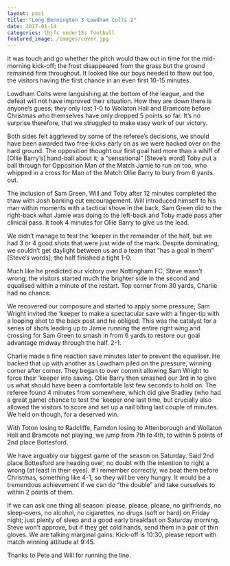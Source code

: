 ```yaml
---
layout: post
title: "Long Bennington 3 Lowdham Colts 2"
date: 2017-01-14
categories: lbjfc under15s football
featured_image: /images/cover.jpg
---
```

It was touch and go whether the pitch would thaw out in time for the mid-morning kick-off; the frost disappeared from the grass but the ground remained firm throughout. It looked like our boys needed to thaw out too, the visitors having the first chance in an even first 10-15 minutes.

Lowdham Colts were languishing at the bottom of the league, and the defeat will not have improved their situation. How they are down there is anyone’s guess; they only lost 1-0 to Wollaton Hall and Bramcote before Christmas who themselves have only dropped 5 points so far. It’s no surprise therefore, that we struggled to make easy work of our victory.

Both sides felt aggrieved by some of the referee’s decisions, we should have been awarded two free-kicks early on as we were hacked over on the hard ground. The opposition thought our first goal had more than a whiff of [Ollie Barry’s] hand-ball about it; a “sensational” [Steve’s word] Toby put a ball through for Opposition Man of the Match Jamie to run on too, who whipped in a cross for Man of the Match Ollie Barry to bury from 6 yards out.

The inclusion of Sam Green, Will and Toby after 12 minutes completed the thaw with Josh barking out encouragement. Will introduced himself to his man within moments with a tactical shove in the back, Sam Green did to the right-back what Jamie was doing to the left-back and Toby made pass after clinical pass. It took 4 minutes for Ollie Barry to give us the lead.

We didn’t manage to test the ‘keeper in the remainder of the half, but we had 3 or 4 good shots that were just wide of the mark. Despite dominating, we couldn’t get daylight between us and a team that “has a goal in them” [Steve’s words]; the half finished a tight 1-0.

Much like he predicted our victory over Nottingham FC, Steve wasn’t wrong; the visitors started much the brighter side in the second and equalised within a minute of the restart. Top corner from 30 yards, Charlie had no chance.

We recovered our composure and started to apply some pressure; Sam Wright invited the ‘keeper to make a spectacular save with a finger-tip with a looping shot to the back post and he obliged. This was the catalyst for a series of shots leading up to Jamie running the entire right wing and crossing for Sam Green to smash in from 6 yards to restore our goal advantage midway through the half. 2-1.

Charlie made a fine reaction save minutes later to prevent the equaliser. He backed that up with another as Lowdham piled on the pressure, winning corner after corner. They began to over commit allowing Sam Wright to force their ‘keeper into saving. Ollie Barry then smashed our 3rd in to give us what should have been a comfortable last few seconds to hold on. The referee found 4 minutes from somewhere, which did give Bradley (who had a great game) chance to test the ‘keeper one last time, but crucially also allowed the visitors to score and set up a nail biting last couple of minutes. We held on though, for a deserved win.

With Toton losing to Radcliffe, Farndon losing to Attenborough and Wollaton Hall and Bramcote not playing, we jump from 7th to 4th, to within 5 points of 2nd place Bottesford.

We have arguably our biggest game of the season on Saturday. Said 2nd place Bottesford are heading over, no doubt with the intention to right a wrong (at least in their eyes). If I remember correctly, we beat them before Christmas, something like 4-1, so they will be very hungry. It would be a tremendous achievement if we can do “the double” and take ourselves to within 2 points of them.

If we can ask one thing all season: please, please, please, no girlfriends, no sleep-overs, no alcohol, no cigarettes, no drugs (soft or hard) on Friday night; just plenty of sleep and a good early breakfast on Saturday morning. Steve won’t approve, but if they get cold hands, send them in a pair of thin gloves. We are talking marginal gains. Kick-off is 10:30, please report with match winning attitude at 9:45.

Thanks to Pete and Will for running the line.